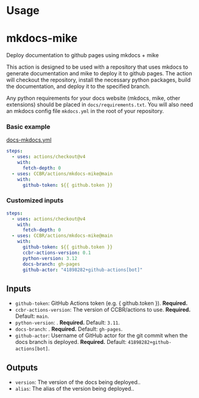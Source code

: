 # Usage

# mkdocs-mike

Deploy documentation to github pages using mkdocs + mike

This action is designed to be used with a repository that uses mkdocs to
generate documentation and mike to deploy it to github pages. The action
will checkout the repository, install the necessary python packages,
build the documentation, and deploy it to the specified branch.

Any python requirements for your docs website (mkdocs, mike, other
extensions) should be placed in `docs/requirements.txt`. You will also
need an mkdocs config file `mkdocs.yml` in the root of your repository.

### Basic example

[docs-mkdocs.yml](examples/docs-mkdocs.yml)

```yaml
steps:
  - uses: actions/checkout@v4
    with:
      fetch-depth: 0
  - uses: CCBR/actions/mkdocs-mike@main
    with:
      github-token: ${{ github.token }}
```

### Customized inputs

```yaml
steps:
  - uses: actions/checkout@v4
    with:
      fetch-depth: 0
  - uses: CCBR/actions/mkdocs-mike@main
    with:
      github-token: ${{ github.token }}
      ccbr-actions-version: 0.1
      python-version: 3.12
      docs-branch: gh-pages
      github-actor: "41898282+github-actions[bot]"
```

## Inputs

- `github-token`: GitHub Actions token (e.g. { github.token }).
  **Required.**
- `ccbr-actions-version`: The version of CCBR/actions to use.
  **Required.** Default: `main`.
- `python-version`: . **Required.** Default: `3.11`.
- `docs-branch`: . **Required.** Default: `gh-pages`.
- `github-actor`: Username of GitHub actor for the git commit when the
  docs branch is deployed. **Required.** Default:
  `41898282+github-actions[bot]`.

## Outputs

- `version`: The version of the docs being deployed..
- `alias`: The alias of the version being deployed..
